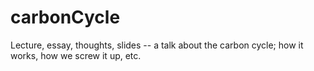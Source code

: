 # carbonCycle
Lecture, essay, thoughts, slides -- a talk about the carbon cycle; how it works, how we screw it up, etc.
